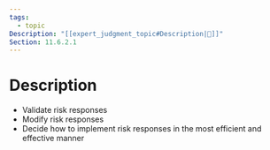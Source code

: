 ```yaml
---
tags:
  - topic
Description: "[[expert_judgment_topic#Description|📝]]"
Section: 11.6.2.1
---
```

# Description
- Validate risk responses
- Modify risk responses
- Decide how to implement risk responses in the most efficient and effective manner
